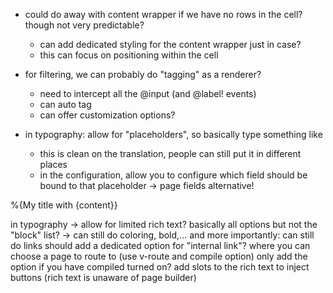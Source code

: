 - could do away with content wrapper if we have no rows in the cell? though not very predictable?
	- can add dedicated styling for the content wrapper just in case?
	- this can focus on positioning within the cell

- for filtering, we can probably do "tagging" as a renderer?
	- need to intercept all the @input (and @label! events)
	- can auto tag
	- can offer customization options?


- in typography: allow for "placeholders", so basically type something like
	- this is clean on the translation, people can still put it in different places
	- in the configuration, allow you to configure which field should be bound to that placeholder
-> page fields alternative!

%{My title with {content}}

in typography -> allow for limited rich text? basically all options but not the "block" list? -> can still do coloring, bold,...
and more importantly: can still do links
should add a dedicated option for "internal link"? where you can choose a page to route to (use v-route and compile option)
only add the option if you have compiled turned on?
add slots to the rich text to inject buttons (rich text is unaware of page builder)
